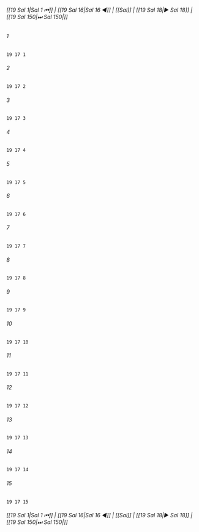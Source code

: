 
###### [[19 Sal 1|Sal 1 ⏮]] | [[19 Sal 16|Sal 16 ◀]] | [[Sal]] | [[19 Sal 18|▶ Sal 18]] | [[19 Sal 150|⏭ Sal 150|]]

###### 1
``` verse
19 17 1 
```
###### 2
``` verse
19 17 2 
```
###### 3
``` verse
19 17 3 
```
###### 4
``` verse
19 17 4 
```
###### 5
``` verse
19 17 5 
```
###### 6
``` verse
19 17 6 
```
###### 7
``` verse
19 17 7 
```
###### 8
``` verse
19 17 8 
```
###### 9
``` verse
19 17 9 
```
###### 10
``` verse
19 17 10 
```
###### 11
``` verse
19 17 11 
```
###### 12
``` verse
19 17 12 
```
###### 13
``` verse
19 17 13 
```
###### 14
``` verse
19 17 14 
```
###### 15
``` verse
19 17 15 
```

###### [[19 Sal 1|Sal 1 ⏮]] | [[19 Sal 16|Sal 16 ◀]] | [[Sal]] | [[19 Sal 18|▶ Sal 18]] | [[19 Sal 150|⏭ Sal 150|]]

